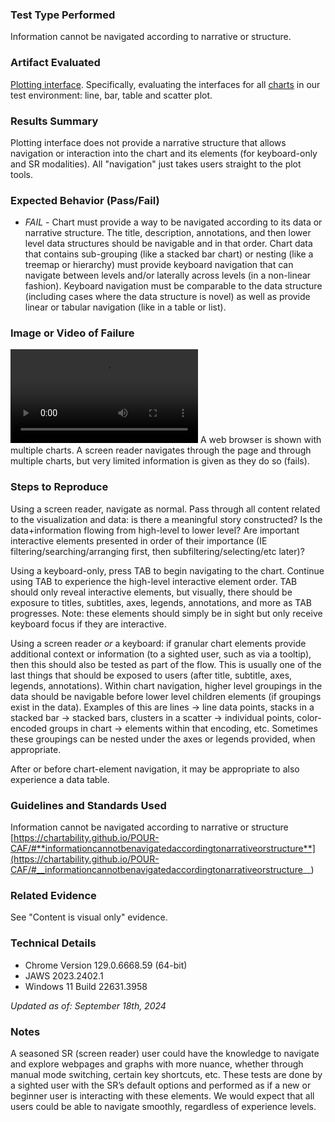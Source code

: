 ### Test Type Performed

Information cannot be navigated according to narrative or structure.

### Artifact Evaluated

[Plotting interface](https://docs.bokeh.org/en/latest/docs/user_guide/basic.html#ug-basic). Specifically, evaluating the interfaces for all [charts](https://quansight-labs.github.io/bokeh-a11y-audit/#_ts1723552414769) in our test environment: line, bar, table and scatter plot.

### Results Summary

Plotting interface does not provide a narrative structure that allows navigation or interaction into the chart and its elements (for keyboard-only and SR modalities). All "navigation" just takes users straight to the plot tools.

### Expected Behavior (Pass/Fail)

- _FAIL_ - Chart must provide a way to be navigated according to its data or narrative structure. The title, description, annotations, and then lower level data structures should be navigable and in that order. Chart data that contains sub-grouping (like a stacked bar chart) or nesting (like a treemap or hierarchy) must provide keyboard navigation that can navigate between levels and/or laterally across levels (in a non-linear fashion). Keyboard navigation must be comparable to the data structure (including cases where the data structure is novel) as well as provide linear or tabular navigation (like in a table or list).

### Image or Video of Failure

<video controls src="./assets/plotting-interface_visual-only.mp4" title="Plotting-interface_Visual-only"></video>
A web browser is shown with multiple charts. A screen reader navigates through the page and through multiple charts, but very limited information is given as they do so (fails).

### Steps to Reproduce

Using a screen reader, navigate as normal. Pass through all content related to the visualization and data: is there a meaningful story constructed? Is the data+information flowing from high-level to lower level? Are important interactive elements presented in order of their importance (IE filtering/searching/arranging first, then subfiltering/selecting/etc later)?

Using a keyboard-only, press TAB to begin navigating to the chart. Continue using TAB to experience the high-level interactive element order. TAB should only reveal interactive elements, but visually, there should be exposure to titles, subtitles, axes, legends, annotations, and more as TAB progresses. Note: these elements should simply be in sight but only receive keyboard focus if they are interactive.

Using a screen reader _or_ a keyboard: if granular chart elements provide additional context or information (to a sighted user, such as via a tooltip), then this should also be tested as part of the flow. This is usually one of the last things that should be exposed to users (after title, subtitle, axes, legends, annotations). Within chart navigation, higher level groupings in the data should be navigable before lower level children elements (if groupings exist in the data). Examples of this are lines -> line data points, stacks in a stacked bar -> stacked bars, clusters in a scatter -> individual points, color-encoded groups in chart -> elements within that encoding, etc. Sometimes these groupings can be nested under the axes or legends provided, when appropriate.

After or before chart-element navigation, it may be appropriate to also experience a data table.

### Guidelines and Standards Used

Information cannot be navigated according to narrative or structure [https://chartability.github.io/POUR-CAF/#**informationcannotbenavigatedaccordingtonarrativeorstructure**](https://chartability.github.io/POUR-CAF/#__informationcannotbenavigatedaccordingtonarrativeorstructure__)

### Related Evidence

See "Content is visual only" evidence.

<!-- ### Known or Documented Issues
(If there is already a github issue created for this test or a related test, it will be listed here.) -->

### Technical Details

- Chrome Version 129.0.6668.59 (64-bit)
- JAWS 2023.2402.1
- Windows 11 Build 22631.3958

_Updated as of: September 18th, 2024_

### Notes

A seasoned SR (screen reader) user could have the knowledge to navigate and explore webpages and graphs with more nuance, whether through manual mode switching, certain key shortcuts, etc. These tests are done by a sighted user with the SR’s default options and performed as if a new or beginner user is interacting with these elements. We would expect that all users could be able to navigate smoothly, regardless of experience levels.
